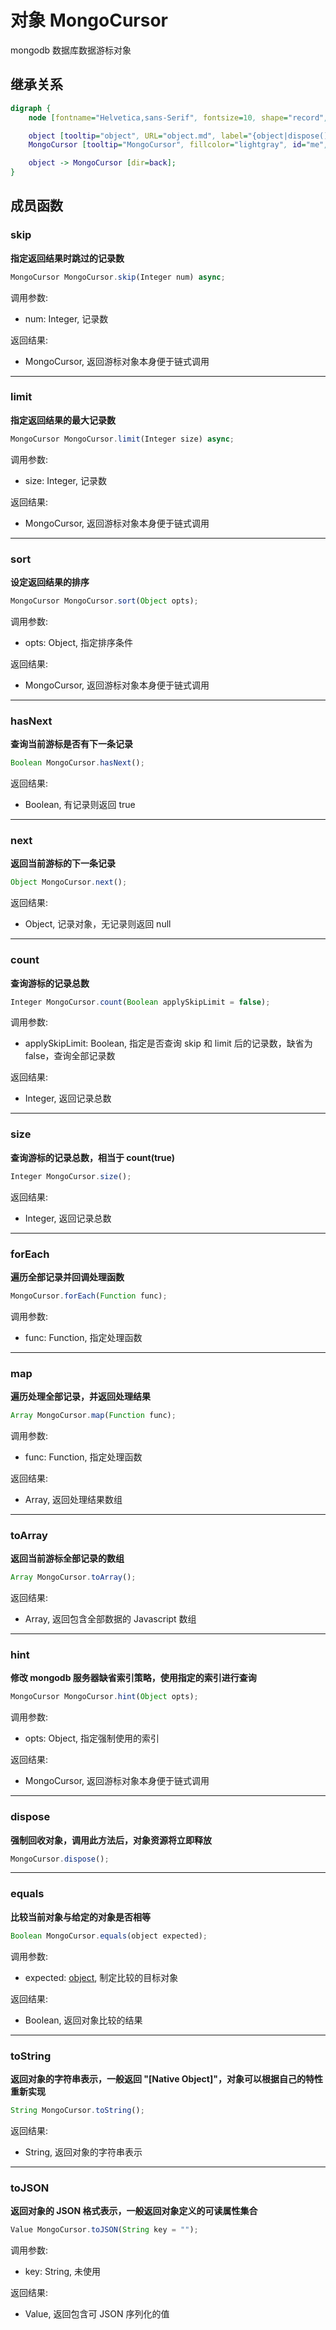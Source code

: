 # 对象 MongoCursor
mongodb 数据库数据游标对象

## 继承关系
```dot
digraph {
    node [fontname="Helvetica,sans-Serif", fontsize=10, shape="record", style="filled", fillcolor="white"];

    object [tooltip="object", URL="object.md", label="{object|dispose()\lequals()\ltoString()\ltoJSON()\l}"];
    MongoCursor [tooltip="MongoCursor", fillcolor="lightgray", id="me", label="{MongoCursor|skip()\llimit()\lsort()\lhasNext()\lnext()\lcount()\lsize()\lforEach()\lmap()\ltoArray()\lhint()\l}"];

    object -> MongoCursor [dir=back];
}
```

## 成员函数
        
### skip
**指定返回结果时跳过的记录数**

```JavaScript
MongoCursor MongoCursor.skip(Integer num) async;
```

调用参数:
* num: Integer, 记录数

返回结果:
* MongoCursor, 返回游标对象本身便于链式调用

--------------------------
### limit
**指定返回结果的最大记录数**

```JavaScript
MongoCursor MongoCursor.limit(Integer size) async;
```

调用参数:
* size: Integer, 记录数

返回结果:
* MongoCursor, 返回游标对象本身便于链式调用

--------------------------
### sort
**设定返回结果的排序**

```JavaScript
MongoCursor MongoCursor.sort(Object opts);
```

调用参数:
* opts: Object, 指定排序条件

返回结果:
* MongoCursor, 返回游标对象本身便于链式调用

--------------------------
### hasNext
**查询当前游标是否有下一条记录**

```JavaScript
Boolean MongoCursor.hasNext();
```

返回结果:
* Boolean, 有记录则返回 true

--------------------------
### next
**返回当前游标的下一条记录**

```JavaScript
Object MongoCursor.next();
```

返回结果:
* Object, 记录对象，无记录则返回 null

--------------------------
### count
**查询游标的记录总数**

```JavaScript
Integer MongoCursor.count(Boolean applySkipLimit = false);
```

调用参数:
* applySkipLimit: Boolean, 指定是否查询 skip 和 limit 后的记录数，缺省为 false，查询全部记录数

返回结果:
* Integer, 返回记录总数

--------------------------
### size
**查询游标的记录总数，相当于 count(true)**

```JavaScript
Integer MongoCursor.size();
```

返回结果:
* Integer, 返回记录总数

--------------------------
### forEach
**遍历全部记录并回调处理函数**

```JavaScript
MongoCursor.forEach(Function func);
```

调用参数:
* func: Function, 指定处理函数

--------------------------
### map
**遍历处理全部记录，并返回处理结果**

```JavaScript
Array MongoCursor.map(Function func);
```

调用参数:
* func: Function, 指定处理函数

返回结果:
* Array, 返回处理结果数组

--------------------------
### toArray
**返回当前游标全部记录的数组**

```JavaScript
Array MongoCursor.toArray();
```

返回结果:
* Array, 返回包含全部数据的 Javascript 数组

--------------------------
### hint
**修改 mongodb 服务器缺省索引策略，使用指定的索引进行查询**

```JavaScript
MongoCursor MongoCursor.hint(Object opts);
```

调用参数:
* opts: Object, 指定强制使用的索引

返回结果:
* MongoCursor, 返回游标对象本身便于链式调用

--------------------------
### dispose
**强制回收对象，调用此方法后，对象资源将立即释放**

```JavaScript
MongoCursor.dispose();
```

--------------------------
### equals
**比较当前对象与给定的对象是否相等**

```JavaScript
Boolean MongoCursor.equals(object expected);
```

调用参数:
* expected: [object](object.md), 制定比较的目标对象

返回结果:
* Boolean, 返回对象比较的结果

--------------------------
### toString
**返回对象的字符串表示，一般返回 "[Native Object]"，对象可以根据自己的特性重新实现**

```JavaScript
String MongoCursor.toString();
```

返回结果:
* String, 返回对象的字符串表示

--------------------------
### toJSON
**返回对象的 JSON 格式表示，一般返回对象定义的可读属性集合**

```JavaScript
Value MongoCursor.toJSON(String key = "");
```

调用参数:
* key: String, 未使用

返回结果:
* Value, 返回包含可 JSON 序列化的值

